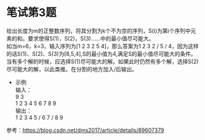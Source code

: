 # 笔试第3题
给出长度为m的正整数序列，将其分割为k个不为空的序列，S(i)为第i个序列中元素的和。要求使得S(1)，S(2)，S(3)……中的最小值尽可能大。  
如当m=6，k=3，输入序列为[1 2 3 2 5 4]，那么答案为1 2 3 2 / 5 / 4，因为这样的话S(1)、S(2)、S(3)为[8,5,4],S的最小值为4,满足S的最小值尽可能大的条件。  
当有多个解的时候，应选择S(1)尽可能大的解。如果此时仍然有多个解，选择S(2)尽可能大的解，以此类推。在分割的地方加入/后输出。  
* 示例  
输入：  
9 3  
1 2 3 4 5 6 7 8 9  
输出：  
1 2 3 4 5 / 6 7 / 8 9  

参考：https://blog.csdn.net/dms2017/article/details/89607379
